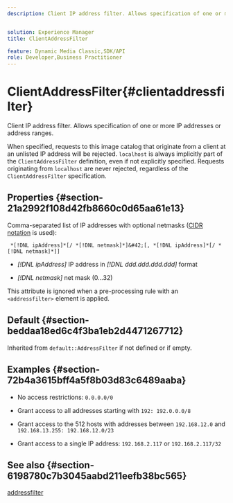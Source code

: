```yaml
---
description: Client IP address filter. Allows specification of one or more IP addresses or address ranges.


solution: Experience Manager
title: ClientAddressFilter

feature: Dynamic Media Classic,SDK/API
role: Developer,Business Practitioner
---
```


# ClientAddressFilter{#clientaddressfilter}

Client IP address filter. Allows specification of one or more IP addresses or address ranges.

When specified, requests to this image catalog that originate from a client at an unlisted IP address will be rejected. `localhost` is always implicitly part of the `ClientAddressFilter` definition, even if not explicitly specified. Requests originating from `localhost` are never rejected, regardless of the `ClientAddressFilter` specification.

## Properties {#section-21a2992f108d42fb8660c0d65aa61e13}

Comma-separated list of IP addresses with optional netmasks ([CIDR notation](https://en.wikipedia.org/wiki/Classless_Inter-Domain_Routing#CIDR_notation) is used):

` *[!DNL ipAddress]*[/ *[!DNL netmask]*]&#42;[, *[!DNL ipAddress]*[/ *[!DNL netmask]*]]`

* *[!DNL ipAddress]* IP address in *[!DNL ddd.ddd.ddd.ddd]* format 

* *[!DNL netmask]* net mask (0…32)

This attribute is ignored when a pre-processing rule with an `<addressfilter>` element is applied.

## Default {#section-beddaa18ed6c4f3ba1eb2d4471267712}

Inherited from `default::AddressFilter` if not defined or if empty.

## Examples {#section-72b4a3615bff4a5f8b03d83c6489aaba}

* No access restrictions: `0.0.0.0/0` 
* Grant access to all addresses starting with `192: 192.0.0.0/8` 
* Grant access to the 512 hosts with addresses between `192.168.12.0` and `192.168.13.255: 192.168.12.0/23` 

* Grant access to a single IP address: `192.168.2.117` or `192.168.2.117/32`

## See also {#section-6198780c7b3045aabd211eefb38bc565}

[addressfilter](../../../../../ir-api/material-cat/image-rendering-api-ref/c-ir-material-catalog/c-ir-attributes-reference/r-ir-clientaddressfilter.md#reference-52a541cec0b0424faf263d1fb4946b5f) 
